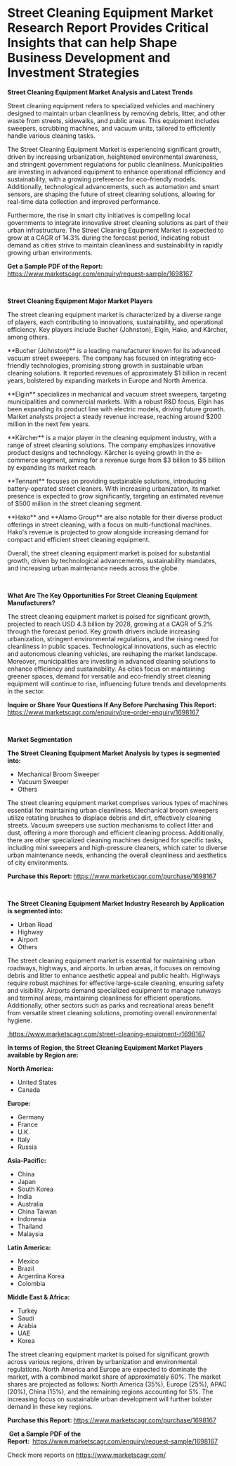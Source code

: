 <p><h1>Street Cleaning Equipment Market Research Report Provides Critical Insights that can help Shape Business Development and Investment Strategies</h1></p><p><strong>Street Cleaning Equipment Market Analysis and Latest Trends</strong></p>
<p><p>Street cleaning equipment refers to specialized vehicles and machinery designed to maintain urban cleanliness by removing debris, litter, and other waste from streets, sidewalks, and public areas. This equipment includes sweepers, scrubbing machines, and vacuum units, tailored to efficiently handle various cleaning tasks.</p><p>The Street Cleaning Equipment Market is experiencing significant growth, driven by increasing urbanization, heightened environmental awareness, and stringent government regulations for public cleanliness. Municipalities are investing in advanced equipment to enhance operational efficiency and sustainability, with a growing preference for eco-friendly models. Additionally, technological advancements, such as automation and smart sensors, are shaping the future of street cleaning solutions, allowing for real-time data collection and improved performance.</p><p>Furthermore, the rise in smart city initiatives is compelling local governments to integrate innovative street cleaning solutions as part of their urban infrastructure. The Street Cleaning Equipment Market is expected to grow at a CAGR of 14.3% during the forecast period, indicating robust demand as cities strive to maintain cleanliness and sustainability in rapidly growing urban environments.</p></p>
<p><strong>Get a Sample PDF of the Report:&nbsp;</strong> <a href="https://www.marketscagr.com/enquiry/request-sample/1698167?utm_campaign=2487&utm_medium=2&utm_source=Github&utm_content=ia&utm_term=18022025&utm_id=street-cleaning-equipment">https://www.marketscagr.com/enquiry/request-sample/1698167</a></p>
<p>&nbsp;</p>
<p><strong>Street Cleaning Equipment Major Market Players</strong></p>
<p><p>The street cleaning equipment market is characterized by a diverse range of players, each contributing to innovations, sustainability, and operational efficiency. Key players include Bucher (Johnston), Elgin, Hako, and Kärcher, among others.</p><p>**Bucher (Johnston)** is a leading manufacturer known for its advanced vacuum street sweepers. The company has focused on integrating eco-friendly technologies, promising strong growth in sustainable urban cleaning solutions. It reported revenues of approximately $1 billion in recent years, bolstered by expanding markets in Europe and North America.</p><p>**Elgin** specializes in mechanical and vacuum street sweepers, targeting municipalities and commercial markets. With a robust R&D focus, Elgin has been expanding its product line with electric models, driving future growth. Market analysts project a steady revenue increase, reaching around $200 million in the next few years.</p><p>**Kärcher** is a major player in the cleaning equipment industry, with a range of street cleaning solutions. The company emphasizes innovative product designs and technology. Kärcher is eyeing growth in the e-commerce segment, aiming for a revenue surge from $3 billion to $5 billion by expanding its market reach.</p><p>**Tennant** focuses on providing sustainable solutions, introducing battery-operated street cleaners. With increasing urbanization, its market presence is expected to grow significantly, targeting an estimated revenue of $500 million in the street cleaning segment.</p><p>**Hako** and **Alamo Group** are also notable for their diverse product offerings in street cleaning, with a focus on multi-functional machines. Hako's revenue is projected to grow alongside increasing demand for compact and efficient street cleaning equipment.</p><p>Overall, the street cleaning equipment market is poised for substantial growth, driven by technological advancements, sustainability mandates, and increasing urban maintenance needs across the globe.</p></p>
<p>&nbsp;</p>
<p><strong>What Are The Key Opportunities For Street Cleaning Equipment Manufacturers?</strong></p>
<p><p>The street cleaning equipment market is poised for significant growth, projected to reach USD 4.3 billion by 2028, growing at a CAGR of 5.2% through the forecast period. Key growth drivers include increasing urbanization, stringent environmental regulations, and the rising need for cleanliness in public spaces. Technological innovations, such as electric and autonomous cleaning vehicles, are reshaping the market landscape. Moreover, municipalities are investing in advanced cleaning solutions to enhance efficiency and sustainability. As cities focus on maintaining greener spaces, demand for versatile and eco-friendly street cleaning equipment will continue to rise, influencing future trends and developments in the sector.</p></p>
<p><strong>Inquire or Share Your Questions If Any Before Purchasing This Report:</strong> <a href="https://www.marketscagr.com/enquiry/pre-order-enquiry/1698167?utm_campaign=2487&utm_medium=2&utm_source=Github&utm_content=ia&utm_term=18022025&utm_id=street-cleaning-equipment">https://www.marketscagr.com/enquiry/pre-order-enquiry/1698167</a></p>
<p>&nbsp;</p>
<p><strong>Market Segmentation</strong></p>
<p><strong>The Street Cleaning Equipment Market Analysis by types is segmented into:</strong></p>
<p><ul><li>Mechanical Broom Sweeper</li><li>Vacuum Sweeper</li><li>Others</li></ul></p>
<p><p>The street cleaning equipment market comprises various types of machines essential for maintaining urban cleanliness. Mechanical broom sweepers utilize rotating brushes to displace debris and dirt, effectively cleaning streets. Vacuum sweepers use suction mechanisms to collect litter and dust, offering a more thorough and efficient cleaning process. Additionally, there are other specialized cleaning machines designed for specific tasks, including mini sweepers and high-pressure cleaners, which cater to diverse urban maintenance needs, enhancing the overall cleanliness and aesthetics of city environments.</p></p>
<p><strong>Purchase this Report:&nbsp;</strong><a href="https://www.marketscagr.com/purchase/1698167?utm_campaign=2487&utm_medium=2&utm_source=Github&utm_content=ia&utm_term=18022025&utm_id=street-cleaning-equipment">https://www.marketscagr.com/purchase/1698167</a></p>
<p>&nbsp;</p>
<p><strong>The Street Cleaning Equipment Market Industry Research by Application is segmented into:</strong></p>
<p><ul><li>Urban Road</li><li>Highway</li><li>Airport</li><li>Others</li></ul></p>
<p><p>The street cleaning equipment market is essential for maintaining urban roadways, highways, and airports. In urban areas, it focuses on removing debris and litter to enhance aesthetic appeal and public health. Highways require robust machines for effective large-scale cleaning, ensuring safety and visibility. Airports demand specialized equipment to manage runways and terminal areas, maintaining cleanliness for efficient operations. Additionally, other sectors such as parks and recreational areas benefit from versatile street cleaning solutions, promoting overall environmental hygiene.</p></p>
<p><a href="https://www.marketscagr.com/street-cleaning-equipment-r1698167?utm_campaign=2487&utm_medium=2&utm_source=Github&utm_content=ia&utm_term=18022025&utm_id=street-cleaning-equipment">&nbsp;https://www.marketscagr.com/street-cleaning-equipment-r1698167</a></p>
<p><strong>In terms of Region, the Street Cleaning Equipment Market Players available by Region are:</strong></p>
<p>
    <p> <strong> North America: </strong>
        <ul>
            <li>United States</li>
            <li>Canada</li>
        </ul>
        </p> 
    <p> <strong> Europe: </strong>
        <ul>
            <li>Germany</li>
            <li>France</li>
            <li>U.K.</li>
            <li>Italy</li>
            <li>Russia</li>
        </ul>
        </p> 
    <p> <strong> Asia-Pacific: </strong>
        <ul>
            <li>China</li>
            <li>Japan</li>
            <li>South Korea</li>
            <li>India</li>
            <li>Australia</li>
            <li>China Taiwan</li>
            <li>Indonesia</li>
            <li>Thailand</li>
            <li>Malaysia</li>
        </ul>
        </p> 
    <p> <strong> Latin America: </strong>
        <ul>
            <li>Mexico</li>
            <li>Brazil</li>
            <li>Argentina Korea</li>
            <li>Colombia</li>
        </ul>
        </p> 
    <p> <strong> Middle East & Africa: </strong>
        <ul>
            <li>Turkey</li>
            <li>Saudi</li>
            <li>Arabia</li>
            <li>UAE</li>
            <li>Korea</li>
        </ul>
    </p>
    </p>
<p><p>The street cleaning equipment market is poised for significant growth across various regions, driven by urbanization and environmental regulations. North America and Europe are expected to dominate the market, with a combined market share of approximately 60%. The market shares are projected as follows: North America (35%), Europe (25%), APAC (20%), China (15%), and the remaining regions accounting for 5%. The increasing focus on sustainable urban development will further bolster demand in these key regions.</p></p>
<p><strong>Purchase this Report: </strong><a href="https://www.marketscagr.com/purchase/1698167?utm_campaign=2487&utm_medium=2&utm_source=Github&utm_content=ia&utm_term=18022025&utm_id=street-cleaning-equipment">https://www.marketscagr.com/purchase/1698167</a></p>
<p>&nbsp;<strong>Get a Sample PDF of the Report:&nbsp;&nbsp;</strong><a href="https://www.marketscagr.com/enquiry/request-sample/1698167?utm_campaign=2487&utm_medium=2&utm_source=Github&utm_content=ia&utm_term=18022025&utm_id=street-cleaning-equipment">https://www.marketscagr.com/enquiry/request-sample/1698167</a></p>
<p><strong></strong></p>
<p>Check more reports on <a href="https://www.marketscagr.com/?utm_campaign=2487&utm_medium=2&utm_source=Github&utm_content=ia&utm_term=18022025&utm_id=street-cleaning-equipment">https://www.marketscagr.com/</a></p>